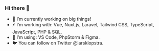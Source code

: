 ### Hi there 👋

- 🔭 I’m currently working on big things!
- ⚡ I’m working with: Vue, Nuxt.js, Laravel, Tailwind CSS, TypeScript, JavaScript, PHP & SQL.
- 🔨 I’m using: VS Code, PhpStorm & Figma.
- 🐦 You can follow on Twitter @larsklopstra.
